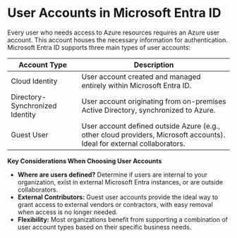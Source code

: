 # User Accounts in Microsoft Entra ID

Every user who needs access to Azure resources requires an Azure user account. This account houses the necessary information for authentication. Microsoft Entra ID supports three main types of user accounts:

| Account Type          | Description                                                                     |
|-----------------------|---------------------------------------------------------------------------------|
| Cloud Identity        | User account created and managed entirely within Microsoft Entra ID.              |
| Directory-Synchronized Identity | User account originating from on-premises Active Directory, synchronized to Azure. |
| Guest User            | User account defined outside Azure (e.g., other cloud providers, Microsoft accounts). Ideal for external collaborators. |

**Key Considerations When Choosing User Accounts**

* **Where are users defined?** Determine if users are internal to your organization, exist in external Microsoft Entra instances, or are outside collaborators.
* **External Contributors:** Guest user accounts provide the ideal way to grant access to external vendors or contractors, with easy removal when access is no longer needed.
* **Flexibility:** Most organizations benefit from supporting a combination of user account types based on their specific business needs. 

